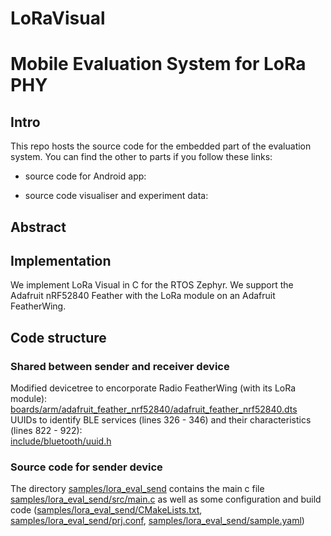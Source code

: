 # LoRaVisual

# Mobile Evaluation System for LoRa PHY

## Intro

This repo hosts the source code for the embedded part of the evaluation system.
You can find the other to parts if you follow these links:
- source code for Android app:

- source code visualiser and experiment data:
## Abstract

## Implementation

We implement LoRa Visual in C for the RTOS Zephyr.
We support the Adafruit nRF52840 Feather with the LoRa module on an Adafruit FeatherWing.

## Code structure

### Shared between sender and receiver device
Modified devicetree to encorporate Radio FeatherWing (with its LoRa module):  
[boards/arm/adafruit_feather_nrf52840/adafruit_feather_nrf52840.dts](./boards/arm/adafruit_feather_nrf52840/adafruit_feather_nrf52840.dts)  
UUIDs to identify BLE services (lines 326 - 346) and their characteristics (lines 822 - 922):  
[include/bluetooth/uuid.h](./include/bluetooth/uuid.h)  

### Source code for sender device
The directory [samples/lora_eval_send](./samples/lora_eval_send) contains the main c file [samples/lora_eval_send/src/main.c](./samples/lora_eval_send/src/main.c) as well as some configuration and build code ([samples/lora_eval_send/CMakeLists.txt](./samples/lora_eval_send/CMakeLists.txt), [samples/lora_eval_send/prj.conf](./samples/lora_eval_send/prj.conf), [samples/lora_eval_send/sample.yaml](./samples/lora_eval_send/sample.yaml))

